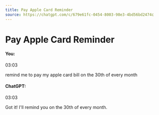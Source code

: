 ```yaml
---
title: Pay Apple Card Reminder
source: https://chatgpt.com/c/679e61fc-0454-8003-98e3-4bd56bd2474c
---
```


# Pay Apple Card Reminder

#### You:
<time datetime="2025-02-01T18:03:40.313Z" title="2/2/2025, 3:03:40 AM">03:03</time>

remind me to pay my apple card bill on the 30th of every month

#### ChatGPT:
<time datetime="2025-02-01T18:03:42.973Z" title="2/2/2025, 3:03:42 AM">03:03</time>

Got it! I'll remind you on the 30th of every month.
